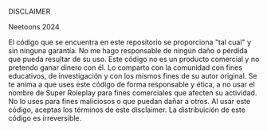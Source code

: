 DISCLAIMER

Neetoons 2024

El código que se encuentra en este repositorio se proporciona "tal cual" y sin ninguna garantía. No me hago responsable de ningún daño o pérdida que pueda resultar de su uso. Este código no es un producto comercial y no pretendo ganar dinero con él. Lo comparto con la comunidad con fines educativos, de investigación y con los mismos fines de su autor original. Se te anima a que uses este código de forma responsable y ética, a no usar el nombre de Super Roleplay para fines comerciales que afecten su actividad. No lo uses para fines maliciosos o que puedan dañar a otros. Al usar este código, aceptas los términos de este disclaimer. La distribuición de este código es irreversible.